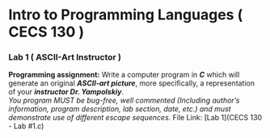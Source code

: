 # Intro to Programming Languages ( CECS 130 )

### Lab 1 ( ASCII-Art Instructor )
**Programming assignment:** Write a computer program in ***C*** which will generate an
original ***ASCII-art picture***, more specifically, a representation of your ***instructor Dr.
Yampolskiy***. \
*You program MUST be bug-free, well commented (Including author’s
information, program description, lab section, date, etc.) and must demonstrate use of
different escape sequences.*
File Link: [Lab 1](CECS 130 - Lab #1.c)
